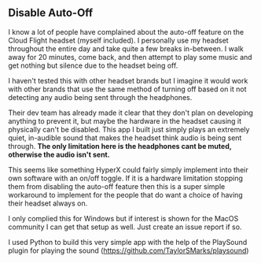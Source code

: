 ## Disable Auto-Off

I know a lot of people have complained about the auto-off feature on the Cloud Flight headset (myself included).  I personally use my headset throughout the entire day and take quite a few breaks in-between.  I walk away for 20 minutes, come back, and then attempt to play some music and get nothing but silence due to the headset being off.

I haven't tested this with other headset brands but I imagine it would work with other brands that use the same method of turning off based on it not detecting any audio being sent through the headphones.

Their dev team has already made it clear that they don't plan on developing anything to prevent it, but maybe the hardware in the headset causing it physically can't be disabled.  This app I built just simply plays an extremely quiet, in-audible sound that makes the headset think audio is being sent through. **The only limitation here is the headphones cant be muted, otherwise the audio isn't sent.**

This seems like something HyperX could fairly simply implement into their own software with an on/off toggle.  If it is a hardware limitation stopping them from disabling the auto-off feature then this is a super simple workaround to implement for the people that do want a choice of having their headset always on.

I only complied this for Windows but if interest is shown for the MacOS community I can get that setup as well. Just create an issue report if so.

I used Python to build this very simple app with the help of the PlaySound plugin for playing the sound (https://github.com/TaylorSMarks/playsound)
